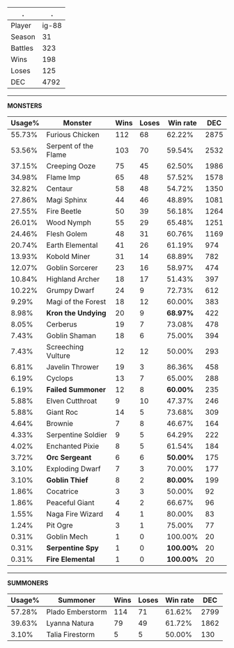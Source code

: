 .|.
|-|-
Player|ig-88
Season|31
Battles|323
Wins|198
Loses|125
DEC|4792

---
**MONSTERS**

Usage%|Monster|Wins|Loses|Win rate|DEC|
-|-|-|-|-|-|
55.73%|Furious Chicken|112|68|62.22%|2875|
53.56%|Serpent of the Flame|103|70|59.54%|2532|
37.15%|Creeping Ooze|75|45|62.50%|1986|
34.98%|Flame Imp|65|48|57.52%|1578|
32.82%|Centaur|58|48|54.72%|1350|
27.86%|Magi Sphinx|44|46|48.89%|1081|
27.55%|Fire Beetle|50|39|56.18%|1264|
26.01%|Wood Nymph|55|29|65.48%|1251|
24.46%|Flesh Golem|48|31|60.76%|1169|
20.74%|Earth Elemental|41|26|61.19%|974|
13.93%|Kobold Miner|31|14|68.89%|782|
12.07%|Goblin Sorcerer|23|16|58.97%|474|
10.84%|Highland Archer|18|17|51.43%|397|
10.22%|Grumpy Dwarf|24|9|72.73%|612|
9.29%|Magi of the Forest|18|12|60.00%|383|
8.98%|**Kron the Undying**|20|9|**68.97%**|422|
8.05%|Cerberus|19|7|73.08%|478|
7.43%|Goblin Shaman|18|6|75.00%|394|
7.43%|Screeching Vulture|12|12|50.00%|293|
6.81%|Javelin Thrower|19|3|86.36%|458|
6.19%|Cyclops|13|7|65.00%|288|
6.19%|**Failed Summoner**|12|8|**60.00%**|235|
5.88%|Elven Cutthroat|9|10|47.37%|246|
5.88%|Giant Roc|14|5|73.68%|309|
4.64%|Brownie|7|8|46.67%|164|
4.33%|Serpentine Soldier|9|5|64.29%|222|
4.02%|Enchanted Pixie|8|5|61.54%|184|
3.72%|**Orc Sergeant**|6|6|**50.00%**|175|
3.10%|Exploding Dwarf|7|3|70.00%|177|
3.10%|**Goblin Thief**|8|2|**80.00%**|199|
1.86%|Cocatrice|3|3|50.00%|92|
1.86%|Peaceful Giant|4|2|66.67%|96|
1.55%|Naga Fire Wizard|4|1|80.00%|83|
1.24%|Pit Ogre|3|1|75.00%|77|
0.31%|Goblin Mech|1|0|100.00%|20|
0.31%|**Serpentine Spy**|1|0|**100.00%**|20|
0.31%|**Fire Elemental**|1|0|**100.00%**|20|

---
**SUMMONERS**

Usage%|Summoner|Wins|Loses|Win rate|DEC|
-|-|-|-|-|-|
57.28%|Plado Emberstorm|114|71|61.62%|2799|
39.63%|Lyanna Natura|79|49|61.72%|1862|
3.10%|Talia Firestorm|5|5|50.00%|130|
